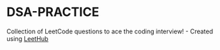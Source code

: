 # DSA-PRACTICE
Collection of LeetCode questions to ace the coding interview! - Created using [LeetHub](https://github.com/QasimWani/LeetHub)
